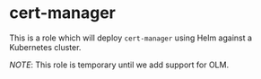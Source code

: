 # cert-manager

This is a role which will deploy `cert-manager` using Helm against a Kubernetes
cluster.

_NOTE_: This role is temporary until we add support for OLM.
